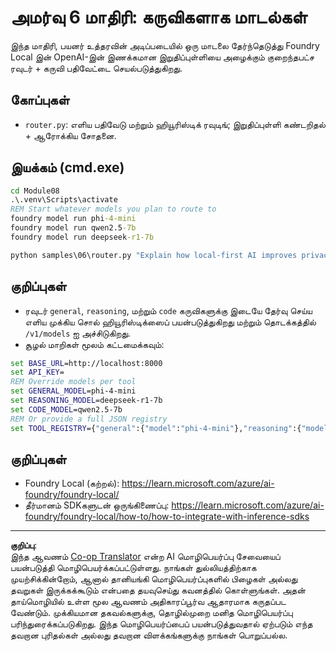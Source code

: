 <!--
CO_OP_TRANSLATOR_METADATA:
{
  "original_hash": "7f0c6af41a1ae2c5a770c8170da8bd6e",
  "translation_date": "2025-10-11T12:56:34+00:00",
  "source_file": "Module08/samples/06/README.md",
  "language_code": "ta"
}
-->
# அமர்வு 6 மாதிரி: கருவிகளாக மாடல்கள்

இந்த மாதிரி, பயனர் உத்தரவின் அடிப்படையில் ஒரு மாடலை தேர்ந்தெடுத்து Foundry Local இன் OpenAI-இன் இணக்கமான இறுதிப்புள்ளியை அழைக்கும் குறைந்தபட்ச ரவுடர் + கருவி பதிவேட்டை செயல்படுத்துகிறது.

## கோப்புகள்
- `router.py`: எளிய பதிவேடு மற்றும் ஹியூரிஸ்டிக் ரவுடிங்; இறுதிப்புள்ளி கண்டறிதல் + ஆரோக்கிய சோதனை.

## இயக்கம் (cmd.exe)
```cmd
cd Module08
.\.venv\Scripts\activate
REM Start whatever models you plan to route to
foundry model run phi-4-mini
foundry model run qwen2.5-7b
foundry model run deepseek-r1-7b

python samples\06\router.py "Explain how local-first AI improves privacy in two sentences."
```

## குறிப்புகள்
- ரவுடர் `general`, `reasoning`, மற்றும் `code` கருவிகளுக்கு இடையே தேர்வு செய்ய எளிய முக்கிய சொல் ஹியூரிஸ்டிக்ஸைப் பயன்படுத்துகிறது மற்றும் தொடக்கத்தில் `/v1/models` ஐ அச்சிடுகிறது.
- சூழல் மாறிகள் மூலம் கட்டமைக்கவும்:
```cmd
set BASE_URL=http://localhost:8000
set API_KEY=
REM Override models per tool
set GENERAL_MODEL=phi-4-mini
set REASONING_MODEL=deepseek-r1-7b
set CODE_MODEL=qwen2.5-7b
REM Or provide a full JSON registry
set TOOL_REGISTRY={"general":{"model":"phi-4-mini"},"reasoning":{"model":"deepseek-r1-7b"},"code":{"model":"qwen2.5-7b"}}
```

## குறிப்புகள்
- Foundry Local (கற்றல்): https://learn.microsoft.com/azure/ai-foundry/foundry-local/
- தீர்மானம் SDKகளுடன் ஒருங்கிணைப்பு: https://learn.microsoft.com/azure/ai-foundry/foundry-local/how-to/how-to-integrate-with-inference-sdks

---

**குறிப்பு**:  
இந்த ஆவணம் [Co-op Translator](https://github.com/Azure/co-op-translator) என்ற AI மொழிபெயர்ப்பு சேவையைப் பயன்படுத்தி மொழிபெயர்க்கப்பட்டுள்ளது. நாங்கள் துல்லியத்திற்காக முயற்சிக்கின்றோம், ஆனால் தானியங்கி மொழிபெயர்ப்புகளில் பிழைகள் அல்லது தவறுகள் இருக்கக்கூடும் என்பதை தயவுசெய்து கவனத்தில் கொள்ளுங்கள். அதன் தாய்மொழியில் உள்ள மூல ஆவணம் அதிகாரப்பூர்வ ஆதாரமாக கருதப்பட வேண்டும். முக்கியமான தகவல்களுக்கு, தொழில்முறை மனித மொழிபெயர்ப்பு பரிந்துரைக்கப்படுகிறது. இந்த மொழிபெயர்ப்பைப் பயன்படுத்துவதால் ஏற்படும் எந்த தவறான புரிதல்கள் அல்லது தவறான விளக்கங்களுக்கு நாங்கள் பொறுப்பல்ல.